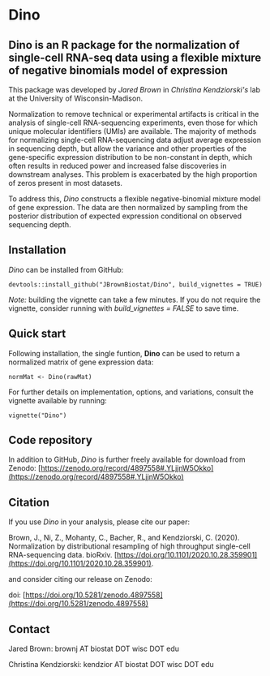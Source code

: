 # Dino
## Dino is an R package for the normalization of single-cell RNA-seq data using a flexible mixture of negative binomials model of expression

This package was developed by *Jared Brown* in *Christina Kendziorski's* lab at the University of Wisconsin-Madison.

Normalization to remove technical or experimental artifacts is critical in the analysis of single-cell RNA-sequencing experiments, even those for which unique molecular identifiers (UMIs) are available. The majority of methods for normalizing single-cell RNA-sequencing data adjust average expression in sequencing depth, but allow the variance and other properties of the gene-specific expression distribution to be non-constant in depth, which often results in reduced power and increased false discoveries in downstream analyses. This problem is exacerbated by the high proportion of zeros present in most datasets.

To address this, *Dino* constructs a flexible negative-binomial mixture model of gene expression. The data are then normalized by sampling from the posterior distribution of expected expression conditional on observed sequencing depth.

## Installation

*Dino* can be installed from GitHub:

```
devtools::install_github("JBrownBiostat/Dino", build_vignettes = TRUE)
```

*Note:* building the vignette can take a few minutes. If you do not require the vignette, consider running with *build_vignettes = FALSE* to save time.

## Quick start

Following installation, the single funtion, **Dino** can be used to return a normalized matrix of gene expression data:

```
normMat <- Dino(rawMat)
```

For further details on implementation, options, and variations, consult the vignette available by running:

```
vignette("Dino")
```

## Code repository

In addition to GitHub, *Dino* is further freely available for download from Zenodo:
[https://zenodo.org/record/4897558#.YLjjnW5Okko](https://zenodo.org/record/4897558#.YLjjnW5Okko)

## Citation

If you use *Dino* in your analysis, please cite our paper:

Brown, J., Ni, Z., Mohanty, C., Bacher, R., and Kendziorski, C. (2020). Normalization by distributional resampling of high throughput single-cell RNA-sequencing data. bioRxiv. [https://doi.org/10.1101/2020.10.28.359901](https://doi.org/10.1101/2020.10.28.359901).

and consider citing our release on Zenodo:

doi: [https://doi.org/10.5281/zenodo.4897558](https://doi.org/10.5281/zenodo.4897558)

## Contact

Jared Brown: brownj AT biostat DOT wisc DOT edu

Christina Kendziorski: kendzior AT biostat DOT wisc DOT edu
